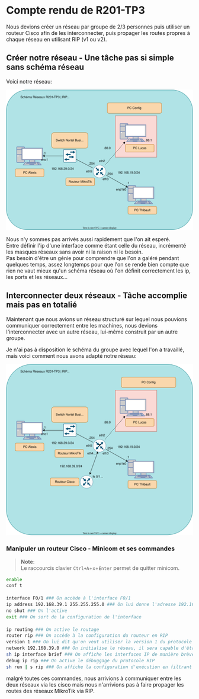 # Compte rendu de R201-TP3

Nous devions créer un réseau par groupe de 2/3 personnes puis utiliser un routeur Cisco afin de les interconnecter,
puis propager les routes propres à chaque réseau en utilisant RIP (v1 ou v2).

## Créer notre réseau - Une tâche pas si simple sans schéma réseau

Voici notre réseau:

![schema-reseau](./src/schema-reseau.drawio.svg)

Nous n'y sommes pas arrivés aussi rapidement que l'on ait esperé.  
Entre définir l'ip d'une interface comme étant celle du réseau, incrémenté les masques réseaux sans avoir ni la raison ni le besoin.  
Pas besoin d'être un génie pour comprendre que l'on a galéré pendant quelques temps, assez longtemps pour que l'on se rende bien compte 
que rien ne vaut mieux qu'un schéma réseau où l'on définit correctement les ip, les ports et les réseaux...

## Interconnecter deux réseaux - Tâche accomplie mais pas en totalié

Maintenant que nous avions un réseau structuré sur lequel nous pouvions communiquer correctement entre les machines,
nous devions l'interconnecter avec un autre réseau, lui-même construit par un autre groupe.  

Je n'ai pas à disposition le schéma du groupe avec lequel l'on a travaillé, mais voici comment nous avons adapté notre réseau:

![schema-reseau](./src/schema-reseau-avec-cisco.drawio.svg)

### Manipuler un routeur Cisco - Minicom et ses commandes

> **Note**:  
> Le raccourcis clavier `Ctrl+A`+`x`+`Enter` permet de quitter minicom.


```sh
enable
conf t

interface F0/1 ### On accède à l'interface F0/1
ip address 192.168.39.1 255.255.255.0 ### On lui donne l'adresse 192.168.39.1/24
no shut ### On l'active
exit ### On sort de la configuration de l'interface

ip routing ### On active le routage
router rip ### On accède à la configuration du routeur en RIP
version 1 ### On lui dit qu'on veut utiliser la version 1 du protocole
network 192.168.39.0 ### On initialise le réseau, il sera capable d'être propagé
sh ip interface brief ### On affiche les interfaces IP de manière brèves (sauveur de vie, apparemment)
debug ip rip ### On active le débuggage du protocole RIP
sh run | s rip ### On affiche la configuration d'exécution en filtrant sur RIP
```

malgré toutes ces commandes, nous arrivions à communiquer entre les deux réseaux via les cisco mais
nous n'arrivions pas à faire propager les routes des réseaux MikroTik via RIP.
